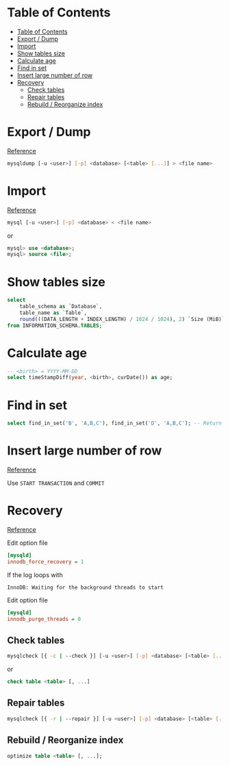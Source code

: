 # Table of Contents
- [Table of Contents](#table-of-contents)
- [Export / Dump](#export--dump)
- [Import](#import)
- [Show tables size](#show-tables-size)
- [Calculate age](#calculate-age)
- [Find in set](#find-in-set)
- [Insert large number of row](#insert-large-number-of-row)
- [Recovery](#recovery)
  - [Check tables](#check-tables)
  - [Repair tables](#repair-tables)
  - [Rebuild / Reorganize index](#rebuild--reorganize-index)

# Export / Dump
[Reference](https://dev.mysql.com/doc/refman/5.7/en/mysqldump.html)
```sh
mysqldump [-u <user>] [-p] <database> [<table> [...]] > <file name>
```

# Import
[Reference](https://dev.mysql.com/doc/refman/5.7/en/mysqldump.html)
```sh
mysql [-u <user>] [-p] <database> < <file name>
```

or
```sql
mysql> use <database>;
mysql> source <file>;
```

# Show tables size
```sql
select 
    table_schema as `Database`, 
    table_name as `Table`, 
    round(((DATA_LENGTH + INDEX_LENGTH) / 1024 / 1024), 2) `Size (MiB)` 
from INFORMATION_SCHEMA.TABLES;
```

# Calculate age
```sql
-- <birth> = YYYY-MM-DD
select timeStampDiff(year, <birth>, curDate()) as age;
```

# Find in set
```sql
select find_in_set('B', 'A,B,C'), find_in_set('D', 'A,B,C'); -- Return 2, 0
```

# Insert large number of row

[Reference](https://dev.mysql.com/doc/refman/5.6/en/optimizing-innodb-transaction-management.html)

Use `START TRANSACTION` and `COMMIT`

# Recovery

[Reference](https://dev.mysql.com/doc/refman/5.5/en/forcing-innodb-recovery.html)

Edit option file
```ini
[mysqld]
innodb_force_recovery = 1
```

If the log loops with
```
InnoDB: Waiting for the background threads to start
```

Edit option file
```ini
[mysqld]
innodb_purge_threads = 0
```

## Check tables
```sh
mysqlcheck [{ -c | --check }] [-u <user>] [-p] <database> [<table> [...]]
```

or

```sql
check table <table> [, ...]
```

## Repair tables

```sh
mysqlcheck [{ -r | --repair }] [-u <user>] [-p] <database> [<table> [...]]
```

## Rebuild / Reorganize index

```sql
optimize table <table> [, ...];
```
